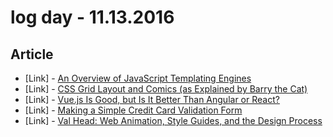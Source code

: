 # log day - 11.13.2016

## Article

- \[Link\] - [An Overview of JavaScript Templating Engines](https://www.sitepoint.com/overview-javascript-templating-engines/)
- \[Link\] - [CSS Grid Layout and Comics (as Explained by Barry the Cat)](https://webdesign.tutsplus.com/tutorials/css-grid-layout-and-comics-as-explained-by-barry-the-cat--cms-27617)
- \[Link\] - [Vue.js Is Good, but Is It Better Than Angular or React?](https://dzone.com/articles/vuejs-is-good-but-is-it-better-than-angular-or-rea)
- \[Link\] - [Making a Simple Credit Card Validation Form](http://tutorialzine.com/2016/11/simple-credit-card-validation-form/)
- \[Link\] - [Val Head: Web Animation, Style Guides, and the Design Process](https://medium.com/let-me-repost-that-for-you-zeldman/val-head-web-animation-style-guides-and-the-design-process-7a48fa167294#.4743xzxdm)
